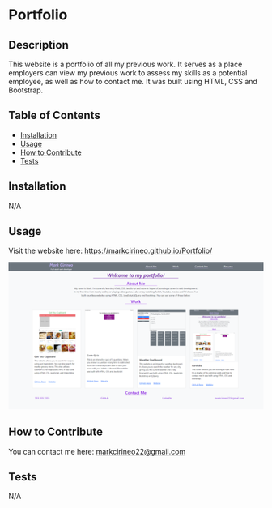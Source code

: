# Portfolio

## Description
This website is a portfolio of all my previous work. It serves as a place employers can view my previous work to assess my skills as a potential employee, as well as how to contact me. It was built using HTML, CSS and Bootstrap.

## Table of Contents
- [Installation](#installation)
- [Usage](#usage)
- [How to Contribute](#how-to-contribute)
- [Tests](#tests)
## Installation
N/A
## Usage
Visit the website here: https://markcirineo.github.io/Portfolio/

![website image](assets/images/website.png)
## How to Contribute
You can contact me here: markcirineo22@gmail.com
## Tests
N/A